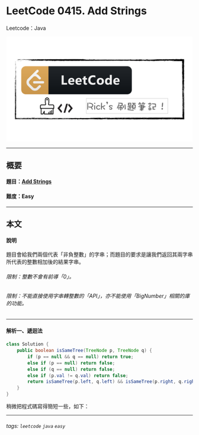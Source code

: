 # LeetCode 0415. Add Strings
Leetcode：Java

![](https://github.com/rickbsr/LeetCode/blob/main/pics/leetcode.png?raw=true)

---

## 概要

#### 題目：[Add Strings](https://leetcode.com/problems/add-strings/)

#### 難度：Easy

---

## 本文

#### 說明

題目會給我們兩個代表「非負整數」的字串；而題目的要求是讓我們返回其兩字串所代表的整數相加後的結果字串。

###### 限制：整數不會有前導「0」。
###### 限制：不能直接使用字串轉整數的「API」，亦不能使用「BigNumber」相關的庫的功能。

---

#### 解析一、遞迴法



```java
class Solution {
    public boolean isSameTree(TreeNode p, TreeNode q) {
        if (p == null && q == null) return true;
        else if (p == null) return false;
        else if (q == null) return false;
        else if (p.val != q.val) return false;
        return isSameTree(p.left, q.left) && isSameTree(p.right, q.right);
    }
}
```

稍微把程式碼寫得簡短一些，如下：



---

###### tags: `leetcode` `java` `easy`